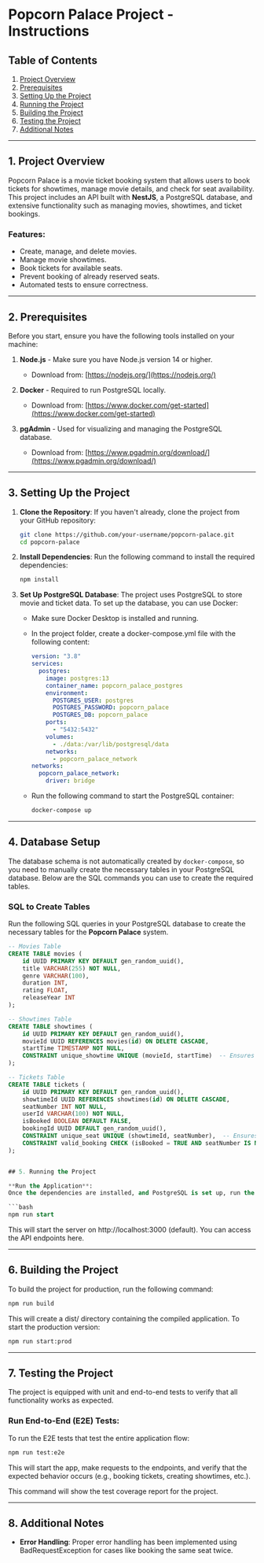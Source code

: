 # Popcorn Palace Project - Instructions

## Table of Contents
1. [Project Overview](#project-overview)
2. [Prerequisites](#prerequisites)
3. [Setting Up the Project](#setting-up-the-project)
4. [Running the Project](#running-the-project)
5. [Building the Project](#building-the-project)
6. [Testing the Project](#testing-the-project)
7. [Additional Notes](#additional-notes)

---

## 1. Project Overview

Popcorn Palace is a movie ticket booking system that allows users to book tickets for showtimes, manage movie details, and check for seat availability. This project includes an API built with **NestJS**, a PostgreSQL database, and extensive functionality such as managing movies, showtimes, and ticket bookings.

### Features:
- Create, manage, and delete movies.
- Manage movie showtimes.
- Book tickets for available seats.
- Prevent booking of already reserved seats.
- Automated tests to ensure correctness.

---

## 2. Prerequisites

Before you start, ensure you have the following tools installed on your machine:

1. **Node.js** - Make sure you have Node.js version 14 or higher.
   - Download from: [https://nodejs.org/](https://nodejs.org/)

2. **Docker** - Required to run PostgreSQL locally.
   - Download from: [https://www.docker.com/get-started](https://www.docker.com/get-started)

3. **pgAdmin** - Used for visualizing and managing the PostgreSQL database.
   - Download from: [https://www.pgadmin.org/download/](https://www.pgadmin.org/download/)

---

## 3. Setting Up the Project

1. **Clone the Repository**:
   If you haven't already, clone the project from your GitHub repository:
   ```bash
   git clone https://github.com/your-username/popcorn-palace.git
   cd popcorn-palace
   ```

2. **Install Dependencies**: 
   Run the following command to install the required dependencies:
   ```bash
   npm install
   ```

3. **Set Up PostgreSQL Database**: 
   The project uses PostgreSQL to store movie and ticket data. To set up the database, you can use Docker:

   - Make sure Docker Desktop is installed and running.

   - In the project folder, create a docker-compose.yml file with the following content:
     ```yaml
     version: "3.8"
     services:
       postgres:
         image: postgres:13
         container_name: popcorn_palace_postgres
         environment:
           POSTGRES_USER: postgres
           POSTGRES_PASSWORD: popcorn_palace
           POSTGRES_DB: popcorn_palace
         ports:
           - "5432:5432"
         volumes:
           - ./data:/var/lib/postgresql/data
         networks:
           - popcorn_palace_network
     networks:
       popcorn_palace_network:
         driver: bridge
     ```

   - Run the following command to start the PostgreSQL container:
     ```bash
     docker-compose up
     ```

---

## 4. Database Setup

The database schema is not automatically created by `docker-compose`, so you need to manually create the necessary tables in your PostgreSQL database. Below are the SQL commands you can use to create the required tables.

### SQL to Create Tables

Run the following SQL queries in your PostgreSQL database to create the necessary tables for the **Popcorn Palace** system.

```sql
-- Movies Table
CREATE TABLE movies (
    id UUID PRIMARY KEY DEFAULT gen_random_uuid(),
    title VARCHAR(255) NOT NULL,
    genre VARCHAR(100),
    duration INT,
    rating FLOAT,
    releaseYear INT
);

-- Showtimes Table
CREATE TABLE showtimes (
    id UUID PRIMARY KEY DEFAULT gen_random_uuid(),
    movieId UUID REFERENCES movies(id) ON DELETE CASCADE,
    startTime TIMESTAMP NOT NULL,
    CONSTRAINT unique_showtime UNIQUE (movieId, startTime)  -- Ensures no overlapping showtimes for the same movie
);

-- Tickets Table
CREATE TABLE tickets (
    id UUID PRIMARY KEY DEFAULT gen_random_uuid(),
    showtimeId UUID REFERENCES showtimes(id) ON DELETE CASCADE,
    seatNumber INT NOT NULL,
    userId VARCHAR(100) NOT NULL,
    isBooked BOOLEAN DEFAULT FALSE,
    bookingId UUID DEFAULT gen_random_uuid(),
    CONSTRAINT unique_seat UNIQUE (showtimeId, seatNumber),  -- Ensures no double booking for the same seat in a showtime
    CONSTRAINT valid_booking CHECK (isBooked = TRUE AND seatNumber IS NOT NULL)  -- Ensures a valid booking with a seat number
);


## 5. Running the Project

**Run the Application**: 
Once the dependencies are installed, and PostgreSQL is set up, run the application in development mode:

```bash
npm run start
```

This will start the server on http://localhost:3000 (default). You can access the API endpoints here.

---

## 6. Building the Project

To build the project for production, run the following command:

```bash
npm run build
```

This will create a dist/ directory containing the compiled application. To start the production version:

```bash
npm run start:prod
```

---

## 7. Testing the Project

The project is equipped with unit and end-to-end tests to verify that all functionality works as expected.

### Run End-to-End (E2E) Tests:
To run the E2E tests that test the entire application flow:

```bash
npm run test:e2e
```

This will start the app, make requests to the endpoints, and verify that the expected behavior occurs (e.g., booking tickets, creating showtimes, etc.).

This command will show the test coverage report for the project.

---

## 8. Additional Notes

- **Error Handling**: Proper error handling has been implemented using BadRequestException for cases like booking the same seat twice.
